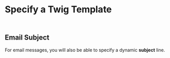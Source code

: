 # Specify a Twig Template


<img class="dropshadow" :src="$withBase('/images/00-set-template.png')" alt="" style="max-width:400px; margin-top:10px">

## Email Subject

For email messages, you will also be able to specify a dynamic **subject** line.
